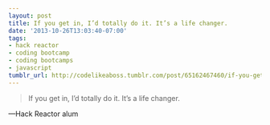 ```yaml
---
layout: post
title: If you get in, I’d totally do it. It’s a life changer.
date: '2013-10-26T13:03:40-07:00'
tags:
- hack reactor
- coding bootcamp
- coding bootcamps
- javascript
tumblr_url: http://codelikeaboss.tumblr.com/post/65162467460/if-you-get-in-id-totally-do-it-its-a-life
---
```


> If you get in, I’d totally do it. It’s a life changer.

—Hack Reactor alum
